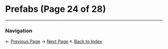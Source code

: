 # Prefabs (Page 24 of 28)

---
### Navigation
← [Previous Page](../Prefabs/page_23.md)
→ [Next Page](../Prefabs/page_25.md)
↖ [Back to Index](../README.md)
